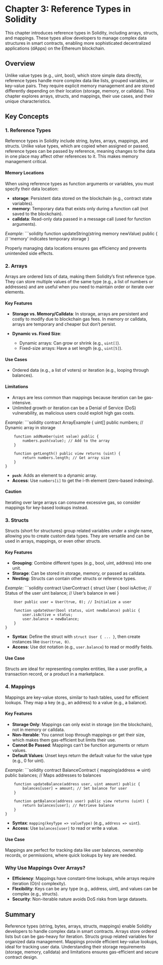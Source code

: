 # Chapter 3: Reference Types in Solidity

This chapter introduces reference types in Solidity, including arrays, structs, and mappings. These types allow developers to manage complex data structures in smart contracts, enabling more sophisticated decentralized applications (dApps) on the Ethereum blockchain.

## Overview

Unlike value types (e.g., uint, bool), which store simple data directly, reference types handle more complex data like lists, grouped variables, or key-value pairs. They require explicit memory management and are stored differently depending on their location (storage, memory, or calldata). This chapter explores arrays, structs, and mappings, their use cases, and their unique characteristics.

## Key Concepts

### 1. Reference Types

Reference types in Solidity include string, bytes, arrays, mappings, and structs. Unlike value types, which are copied when assigned or passed, reference types can be passed by reference, meaning changes to the data in one place may affect other references to it. This makes memory management critical.

#### Memory Locations

When using reference types as function arguments or variables, you must specify their data location:

- **storage**: Persistent data stored on the blockchain (e.g., contract state variables).
- **memory**: Temporary data that exists only during a function call (not saved to the blockchain).
- **calldata**: Read-only data passed in a message call (used for function arguments).

*Example*: 
      ```solidity
      function updateString(string memory newValue) public {
          // 'memory' indicates temporary storage
      }


Properly managing data locations ensures gas efficiency and prevents unintended side effects.

### 2. Arrays

Arrays are ordered lists of data, making them Solidity’s first reference type. They can store multiple values of the same type (e.g., a list of numbers or addresses) and are useful when you need to maintain order or iterate over elements.

#### Key Features

- **Storage vs. Memory/Calldata**: In storage, arrays are persistent and costly to modify due to blockchain gas fees. In memory or calldata, arrays are temporary and cheaper but don’t persist.
  
- **Dynamic vs. Fixed Size**: 
  - Dynamic arrays: Can grow or shrink (e.g., `uint[]`).
  - Fixed-size arrays: Have a set length (e.g., `uint[5]`).

#### Use Cases

- Ordered data (e.g., a list of voters) or iteration (e.g., looping through balances).

#### Limitations

- Arrays are less common than mappings because iteration can be gas-intensive.
- Unlimited growth or iteration can be a Denial of Service (DoS) vulnerability, as malicious users could exploit high gas costs.

*Example*: 
    ```solidity
    contract ArrayExample {
        uint[] public numbers; // Dynamic array in storage
    
        function addNumber(uint value) public {
            numbers.push(value); // Add to the array
        }
    
        function getLength() public view returns (uint) {
            return numbers.length; // Get array size
        }
    }
- **`push`**: Adds an element to a dynamic array.
- **Access**: Use `numbers[i]` to get the i-th element (zero-based indexing).

#### Caution

Iterating over large arrays can consume excessive gas, so consider mappings for key-based lookups instead.

### 3. Structs

Structs (short for structures) group related variables under a single name, allowing you to create custom data types. They are versatile and can be used in arrays, mappings, or even other structs.

#### Key Features

- **Grouping**: Combine different types (e.g., bool, uint, address) into one unit.
- **Storage**: Can be stored in storage, memory, or passed as calldata.
- **Nesting**: Structs can contain other structs or reference types.

*Example*: 
    ```solidity
    contract UserContract {
        struct User {
            bool isActive; // Status of the user
            uint balance;  // User’s balance in wei
        }
    
        User public user = User(true, 0); // Initialize a user
    
        function updateUser(bool status, uint newBalance) public {
            user.isActive = status;
            user.balance = newBalance;
        }
    }

- **Syntax**: Define the struct with `struct User { ... }`, then create instances like `User(true, 0)`.
- **Access**: Use dot notation (e.g., `user.balance`) to read or modify fields.

#### Use Case

Structs are ideal for representing complex entities, like a user profile, a transaction record, or a product in a marketplace.

### 4. Mappings

Mappings are key-value stores, similar to hash tables, used for efficient lookups. They map a key (e.g., an address) to a value (e.g., a balance).

#### Key Features

- **Storage Only**: Mappings can only exist in storage (on the blockchain), not in memory or calldata.
- **Non-Iterable**: You cannot loop through mappings or get their size, which makes them gas-efficient but limits their use.
- **Cannot Be Passed**: Mappings can’t be function arguments or return values.
- **Default Values**: Unset keys return the default value for the value type (e.g., 0 for uint).

*Example*: 
    ```solidity
    contract BalanceContract {
        mapping(address => uint) public balances; // Maps addresses to balances
    
        function updateBalance(address user, uint amount) public {
            balances[user] = amount; // Set balance for user
        }
    
        function getBalance(address user) public view returns (uint) {
            return balances[user]; // Retrieve balance
        }
    }

- **Syntax**: `mapping(keyType => valueType)` (e.g., `address => uint`).
- **Access**: Use `balances[user]` to read or write a value.

#### Use Case

Mappings are perfect for tracking data like user balances, ownership records, or permissions, where quick lookups by key are needed.

### Why Use Mappings Over Arrays?

- **Efficiency**: Mappings have constant-time lookups, while arrays require iteration (O(n) complexity).
- **Flexibility**: Keys can be any type (e.g., address, uint), and values can be complex (e.g., structs).
- **Security**: Non-iterable nature avoids DoS risks from large datasets.

## Summary

Reference types (string, bytes, arrays, structs, mappings) enable Solidity developers to handle complex data in smart contracts. Arrays store ordered lists but can be gas-heavy for iteration. Structs group related variables for organized data management. Mappings provide efficient key-value lookups, ideal for tracking user data. Understanding their storage requirements (storage, memory, calldata) and limitations ensures gas-efficient and secure contract design.
